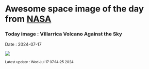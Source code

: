 
# Awesome space image of the day from [NASA](https://api.nasa.gov/)

### Today image : Villarrica Volcano Against the Sky
Date : 2024-07-17

![](https://www.youtube.com/embed/aX4ozspTPQY?rel=0)

<small>Latest update : Wed Jul 17 07:14:25 2024</small>
        